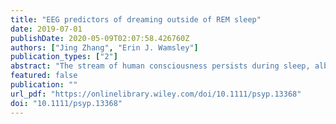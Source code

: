 ```yaml
---
title: "EEG predictors of dreaming outside of REM sleep"
date: 2019-07-01
publishDate: 2020-05-09T02:07:58.426760Z
authors: ["Jing Zhang", "Erin J. Wamsley"]
publication_types: ["2"]
abstract: "The stream of human consciousness persists during sleep, albeit in altered form. Disconnected from external input, the mind and brain remain active, at times creating the bizarre sequences of thought and imagery that comprise “dreaming.” Yet despite substantial effort toward understanding this unique state of consciousness, no reliable neurophysiological indicator of dreaming has been discovered. Here, we identified electroencephalographic (EEG) correlates of dreaming using a within‐subjects design to characterize the EEG preceding awakenings from sleep onset, REM (rapid eye movement) sleep, and N2 (NREM Stage 2) sleep from which participants were asked to report their mental experience. During the transition into sleep, compared to periods during which participants reported thinking, emergence of dream imagery was associated with increased absolute power below 7 Hz. During later N2, dreaming conversely occurred during periods of decreased relative power below 1 Hz, accompanied by an increase in relative power above 4 Hz. No EEG predictors of dreaming were identified during REM. These observations suggest an inverted‐U relationship between dreaming and the prevalence of low‐frequency EEG rhythms, such that dreaming first emerges in concert with EEG slowing during the sleep‐wake transition, but then disappears as high‐amplitude slow oscillations come to dominate the recording during later N2 sleep."
featured: false
publication: ""
url_pdf: "https://onlinelibrary.wiley.com/doi/10.1111/psyp.13368"
doi: "10.1111/psyp.13368"
---
```


